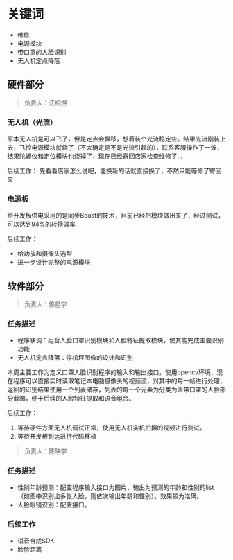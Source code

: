 # 关键词

- 维修
- 电源模块
- 带口罩的人脸识别
- 无人机定点降落

## 硬件部分

> 负责人：江榕煜

### 无人机（光流）

原本无人机是可以飞了，但是定点会飘移，想着装个光流稳定些。结果光流刚装上去，飞控电源模块就烧了（不太确定是不是光流引起的），联系客服操作了一波，结果陀螺仪和定位模块也烧掉了，现在已经寄回店家检查维修了...

后续工作：
先看看店家怎么说吧，能换新的话就直接换了，不然只能等修了寄回来

### 电源板

给开发板供电采用的是同步Boost的技术，目前已经把模块做出来了，经过测试，可以达到94%的转换效率

后续工作：
- 给功放和摄像头选型
- 进一步设计完整的电源模块

## 软件部分

> 负责人：佟星宇

### 任务描述

* 程序联调：组合人脸口罩识别模块和人脸特征提取模块，使其能完成主要识别功能
* 无人机定点降落：停机坪图像的设计和识别

本周主要工作为定义口罩人脸识别程序的输入和输出接口，使用opencv环境，现在程序可以直接实时读取笔记本电脑摄像头的视频流，对其中的每一帧进行处理，返回的识别结果使用一个列表储存，列表的每一个元素为分类为未带口罩的人脸部分截图，便于后续的人脸特征提取和语音组合。

后续工作：

1. 等待硬件方面无人机调试正常，使用无人机实机拍摄的视频进行测试。
2. 等待开发板到达进行代码移植

> 负责人：陈映李

### 任务描述
* 性别年龄预测：配置程序输入接口为图片，输出为预测的年龄和性别的list（如图中识别出多张人脸，则依次输出年龄和性别）。效果较为准确。
* 人脸眼镜识别：配置接口。

### 后续工作
* 语音合成SDK
* 脸脸距离
